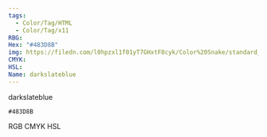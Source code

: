```yaml
---
tags:
  - Color/Tag/HTML
  - Color/Tag/x11
RBG: 
Hex: "#483D8B"
img: https://filedn.com/l0hpzxl1f01yT7GHxtF8cyk/Color%20Snake/standard_csv_to_svg/#483D8B.svg
CMYK: 
HSL: 
Name: darkslateblue
---
```

darkslateblue
```palette
#483D8B
```
RGB
CMYK
HSL